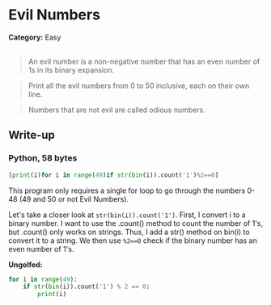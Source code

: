 <h1>Evil Numbers</h1>
<b>Category:</b> Easy
<br><br>

> An evil number is a non-negative number that has an even number of 1s in its binary expansion.

> Print all the evil numbers from 0 to 50 inclusive, each on their own line.

> Numbers that are not evil are called odious numbers.

<h2>Write-up</h2>

<h3>Python, 58 bytes</h3>


```python
[print(i)for i in range(49)if str(bin(i)).count('1')%2==0]
```

This program only requires a single for loop to go through the numbers 0-48 (49 and 50 or not Evil Numbers).

Let's take a closer look at ```str(bin(i)).count('1')```. First, I convert i to a binary number. I want to use the .count() method to count the number of 1's, but .count() only works on strings. Thus, I add a str() method on bin(i) to convert it to a string. We then use ```%2==0``` check if the binary number has an even number of 1's.

<b>Ungolfed:</b>

```python
for i in range(49):
	if str(bin(i)).count('1') % 2 == 0:
		print(i)
```
